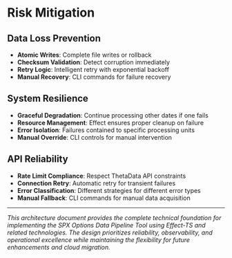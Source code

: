# Risk Mitigation

## Data Loss Prevention
- **Atomic Writes**: Complete file writes or rollback
- **Checksum Validation**: Detect corruption immediately
- **Retry Logic**: Intelligent retry with exponential backoff
- **Manual Recovery**: CLI commands for failure recovery

## System Resilience  
- **Graceful Degradation**: Continue processing other dates if one fails
- **Resource Management**: Effect ensures proper cleanup on failure
- **Error Isolation**: Failures contained to specific processing units
- **Manual Override**: CLI controls for manual intervention

## API Reliability
- **Rate Limit Compliance**: Respect ThetaData API constraints
- **Connection Retry**: Automatic retry for transient failures
- **Error Classification**: Different strategies for different error types
- **Manual Fallback**: CLI commands for manual data acquisition

---

*This architecture document provides the complete technical foundation for implementing the SPX Options Data Pipeline Tool using Effect-TS and related technologies. The design prioritizes reliability, observability, and operational excellence while maintaining the flexibility for future enhancements and cloud migration.*